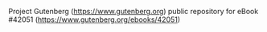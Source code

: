 Project Gutenberg (https://www.gutenberg.org) public repository for eBook #42051 (https://www.gutenberg.org/ebooks/42051)

